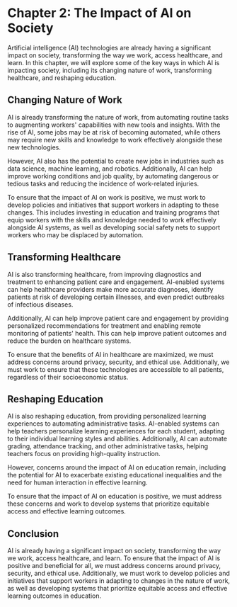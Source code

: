 Chapter 2: The Impact of AI on Society
======================================

Artificial intelligence (AI) technologies are already having a significant impact on society, transforming the way we work, access healthcare, and learn. In this chapter, we will explore some of the key ways in which AI is impacting society, including its changing nature of work, transforming healthcare, and reshaping education.

Changing Nature of Work
-----------------------

AI is already transforming the nature of work, from automating routine tasks to augmenting workers' capabilities with new tools and insights. With the rise of AI, some jobs may be at risk of becoming automated, while others may require new skills and knowledge to work effectively alongside these new technologies.

However, AI also has the potential to create new jobs in industries such as data science, machine learning, and robotics. Additionally, AI can help improve working conditions and job quality, by automating dangerous or tedious tasks and reducing the incidence of work-related injuries.

To ensure that the impact of AI on work is positive, we must work to develop policies and initiatives that support workers in adapting to these changes. This includes investing in education and training programs that equip workers with the skills and knowledge needed to work effectively alongside AI systems, as well as developing social safety nets to support workers who may be displaced by automation.

Transforming Healthcare
-----------------------

AI is also transforming healthcare, from improving diagnostics and treatment to enhancing patient care and engagement. AI-enabled systems can help healthcare providers make more accurate diagnoses, identify patients at risk of developing certain illnesses, and even predict outbreaks of infectious diseases.

Additionally, AI can help improve patient care and engagement by providing personalized recommendations for treatment and enabling remote monitoring of patients' health. This can help improve patient outcomes and reduce the burden on healthcare systems.

To ensure that the benefits of AI in healthcare are maximized, we must address concerns around privacy, security, and ethical use. Additionally, we must work to ensure that these technologies are accessible to all patients, regardless of their socioeconomic status.

Reshaping Education
-------------------

AI is also reshaping education, from providing personalized learning experiences to automating administrative tasks. AI-enabled systems can help teachers personalize learning experiences for each student, adapting to their individual learning styles and abilities. Additionally, AI can automate grading, attendance tracking, and other administrative tasks, helping teachers focus on providing high-quality instruction.

However, concerns around the impact of AI on education remain, including the potential for AI to exacerbate existing educational inequalities and the need for human interaction in effective learning.

To ensure that the impact of AI on education is positive, we must address these concerns and work to develop systems that prioritize equitable access and effective learning outcomes.

Conclusion
----------

AI is already having a significant impact on society, transforming the way we work, access healthcare, and learn. To ensure that the impact of AI is positive and beneficial for all, we must address concerns around privacy, security, and ethical use. Additionally, we must work to develop policies and initiatives that support workers in adapting to changes in the nature of work, as well as developing systems that prioritize equitable access and effective learning outcomes in education.
